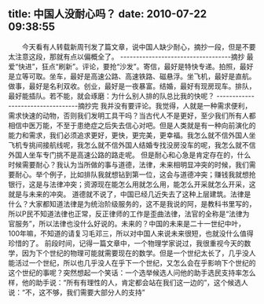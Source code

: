 title: 中国人没耐心吗？
date: 2010-07-22 09:38:55
---

　　今天看有人转载新周刊发了篇文章，说中国人缺少耐心，摘抄一段，但是不要太注意这段，那就有点以偏概全了。
		-----------------------------------摘抄
		最爱“快进”，狂点“刷新”。评论，要抢“沙发”。寄信，最好是特快专递。拍照，最好是立等可取。坐车，最好是高速公路、高速铁路、磁悬浮。坐飞机，最好是直航。做事，最好是名利双收。创业，最好是一夜暴富。结婚，最好有现房现车。排队，最好能插队。若不能，就会琢磨：为什么别人排的队总比我的快呢？
		----------------------------------摘抄完
		我并没有要评论。我觉得，人就是一种需求便利，需求快速的动物，否则我们发明工具干吗？当古代人不是更好，至少我们所有人都相信中医万能，不至于患绝症之后失去信心对吧。但是人类就是有一种向前演化的能力和需求，我们必须追求更好，更快，更完美，更幸福。我怎么就不信外国人坐飞机专挑间接航线呢，我怎么就不信外国人结婚专找没房没车的呢，我怎么就不信外国人坐车专门挑不是高速公路的路走呢。
		但是耐心和心急是肯定存在的，什么时候需要耐心？我认为当所做的事与道德，法律，未来相明显冲突的时候，我们需要耐心。举个例子，比如排队我就想钻到第一位，这会与道德冲突；赚钱我就想抢银行，这是与法律冲突；资源现在能怎么用就怎么用，能怎么开采就怎么开采，这就是与未来的冲突。
		道德就不说了，中国已经几近失去了这种上层建筑。法律是什么？大家都知道法律是为统治阶级服务的，这不是我说的阿，是教科书里写的，所以P民不知道法律也正常，反正律师的工作是歪曲法律，法官的全称是“法律为官服务”，所以法律也没什么好说的。未来的？中国的未来是二十一世纪中叶，100年嘛，不知道的请复习毛邓三，所以对中国人来说未来很短，也就没什么值得珍惜的了。
		前段时间，记得一篇文章中，一个物理学家说过，我很重视今天的数学，因为下个世纪的物理可能就需要现在的数学。但是一个世纪太长了，几乎没人能活过一个世纪，所以也几乎没人在乎下一个世纪，又怎么会在乎影响下个世纪的这个世纪的事呢？突然想起一个笑话：一个选举候选人问他的助手选民支持率怎么样，他的助手说：“所有有理性的人，肯定都会站在我们这一边的”，这个候选人说：“不，这不够，我们需要大部分人的支持”